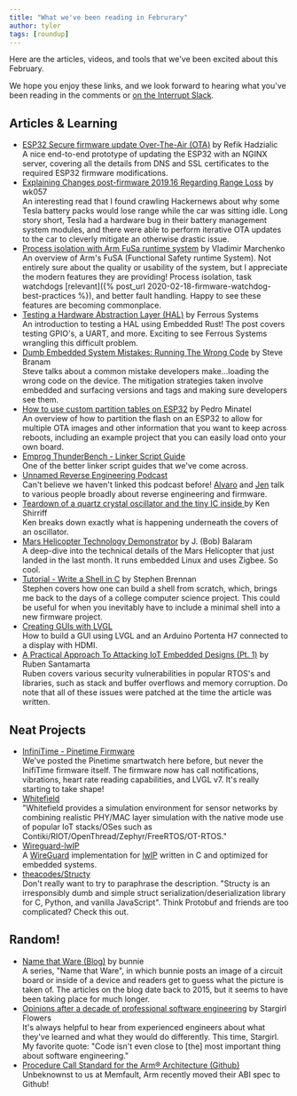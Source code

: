 ```yaml
---
title: "What we've been reading in Februrary"
author: tyler
tags: [roundup]
---
```


<!-- excerpt start -->

Here are the articles, videos, and tools that we've been excited about this
February.

<!-- excerpt end -->

We hope you enjoy these links, and we look forward to hearing what you've been
reading in the comments or [on the Interrupt Slack](https://interrupt-slack.herokuapp.com/).

## Articles & Learning

- [ESP32 Secure firmware update Over-The-Air (OTA)](https://www.lab4iot.com/2021/02/21/esp32-secure-firmware-update-over-the-air-ota/) by Refik Hadzialic<br>
A nice end-to-end prototype of updating the ESP32 with an NGINX server, covering all the details from DNS and SSL certificates to the required ESP32 firmware modifications.
- [Explaining Changes post-firmware 2019.16 Regarding Range Loss](https://skie.net/skynet/projects/tesla/view_post/23_Explaining+Changes+post-firmware+2019.16+Regarding+Range+Loss) by wk057<br>
An interesting read that I found crawling Hackernews about why some Tesla battery packs would lose range while the car was sitting idle. Long story short, Tesla had a hardware bug in their battery management system modules, and there were able to perform iterative OTA updates to the car to cleverly mitigate an otherwise drastic issue.
- [Process isolation with Arm FuSa runtime system](https://community.arm.com/developer/tools-software/tools/b/tools-software-ides-blog/posts/process-isolation-with-fusa-rts) by Vladimir Marchenko<br>
An overview of Arm's FuSA (Functional Safety runtime System). Not entirely sure about the quality or usability of the system, but I appreciate the modern features they are providing! Process isolation, task watchdogs [relevant]({% post_url 2020-02-18-firmware-watchdog-best-practices %}), and better fault handling. Happy to see these features are becoming commonplace. 
- [Testing a Hardware Abstraction Layer (HAL)](https://ferrous-systems.com/blog/defmt-test-hal/) by Ferrous Systems<br>
An introduction to testing a HAL using Embedded Rust! The post covers testing GPIO's, a UART, and more. Exciting to see Ferrous Systems wrangling this difficult problem.
- [Dumb Embedded System Mistakes: Running The Wrong Code](https://www.embeddedrelated.com/showarticle/1389.php) by Steve Branam<br>
Steve talks about a common mistake developers make...loading the wrong code on the device. The mitigation strategies taken involve embedded and surfacing versions and tags and making sure developers see them. 
- [How to use custom partition tables on ESP32](https://medium.com/the-esp-journal/how-to-use-custom-partition-tables-on-esp32-69c0f3fa89c8) by Pedro Minatel<br>
An overview of how to partition the flash on an ESP32 to allow for multiple OTA images and other information that you want to keep across reboots, including an example project that you can easily load onto your own board.
- [Emprog ThunderBench - Linker Script Guide](https://www.phaedsys.com/principals/emprog/emprogdata/thunderbench-Linker-Script-guide.pdf)<br>
One of the better linker script guides that we've come across. 
- [Unnamed Reverse Engineering Podcast](https://unnamedre.com/)<br>
Can't believe we haven't linked this podcast before! [Alvaro](https://twitter.com/alvaroprieto) and [Jen](https://twitter.com/rebelbotjen) talk to various people broadly about reverse engineering and firmware. 
- [Teardown of a quartz crystal oscillator and the tiny IC inside ](https://www.righto.com/2021/02/teardown-of-quartz-crystal-oscillator.html) by Ken Shirriff<br>Ken breaks down exactly what is happening underneath the covers of an oscillator.
- [Mars Helicopter Technology Demonstrator](https://trs.jpl.nasa.gov/bitstream/handle/2014/46229/CL%2317-6243.pdf) by J. (Bob) Balaram<br>
A deep-dive into the technical details of the Mars Helicopter that just landed in the last month. It runs embedded Linux and uses Zigbee. So cool.
- [Tutorial - Write a Shell in C](https://brennan.io/2015/01/16/write-a-shell-in-c/) by Stephen Brennan<br>
Stephen covers how one can build a shell from scratch, which, brings me back to the days of a college computer science project. This could be useful for when you inevitably have to include a minimal shell into a new firmware project. 
- [Creating GUIs with LVGL](https://www.arduino.cc/pro/tutorials/portenta-h7/por-ard-lvgl)<br>
How to build a GUI using LVGL and an Arduino Portenta H7 connected to a display with HDMI.
- [A Practical Approach To Attacking IoT Embedded Designs (Pt. 1)](https://labs.ioactive.com/2021/02/a-practical-approach-to-attacking-iot.html) by  Ruben Santamarta<br>
Ruben covers various security vulnerabilities in popular RTOS's and libraries, such as stack and buffer overflows and memory corruption. Do note that all of these issues were patched at the time the article was written. 

## Neat Projects

- [InfiniTime - Pinetime Firmware](https://github.com/JF002/InfiniTime)<br>
We've posted the Pinetime smartwatch here before, but never the InifiTime firmware itself. The firmware now has call notifications, vibrations, heart rate reading capabilities, and LVGL v7. It's really starting to take shape!
- [Whitefield](https://github.com/whitefield-framework/whitefield)<br>
"Whitefield provides a simulation environment for sensor networks by combining realistic PHY/MAC layer simulation with the native mode use of popular IoT stacks/OSes such as Contiki/RIOT/OpenThread/Zephyr/FreeRTOS/OT-RTOS."
- [Wireguard-lwIP](https://github.com/smartalock/wireguard-lwip)<br>
A [WireGuard](https://www.wireguard.com/) implementation for [lwIP](https://www.nongnu.org/lwip/2_1_x/index.html) written in C and optimized for embedded systems. 
- [theacodes/Structy](https://github.com/theacodes/structy)<br>
Don't really want to try to paraphrase the description. "Structy is an irresponsibly dumb and simple struct serialization/deserialization library for C, Python, and vanilla JavaScript". Think Protobuf and friends are too complicated? Check this out.


## Random!

- [Name that Ware (Blog)](https://www.bunniestudios.com/blog/?cat=54) by bunnie<br>
A series, "Name that Ware", in which bunnie posts an image of a circuit board or inside of a device and readers get to guess what the picture is taken of. The articles on the blog date back to 2015, but it seems to have been taking place for much longer.
- [Opinions after a decade of professional software engineering](https://blog.thea.codes/opinions-after-a-decade/) by Stargirl Flowers<br>
It's always helpful to hear from experienced engineers about what they've learned and what they would do differently. This time, Stargirl. My favorite quote: "Code isn't even close to [the] most important thing about software engineering."
- [Procedure Call Standard for the Arm® Architecture (Github)](https://github.com/ARM-software/abi-aa/blob/master/aapcs32/aapcs32.rst)<br>
Unbeknownst to us at Memfault, Arm recently moved their ABI spec to Github!
